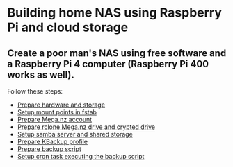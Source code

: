 # Building home NAS using Raspberry Pi and cloud storage

## Create a poor man's NAS using free software and a Raspberry Pi 4 computer (Raspberry Pi 400 works as well).

Follow these steps:

* [Prepare hardware and storage](Content/PrepareHardwareAndStorage.md)
* [Setup mount points in fstab](Content/SetupMountPoints.md)
* [Prepare Mega.nz account]()
* [Prepare rclone Mega.nz drive and crypted drive]()
* [Setup samba server and shared storage]()
* [Prepare KBackup profile]()
* [Prepare backup script]()
* [Setup cron task executing the backup script]()

